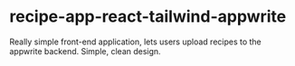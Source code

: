 # recipe-app-react-tailwind-appwrite
Really simple front-end application, lets users upload recipes to the appwrite backend. Simple, clean design.
